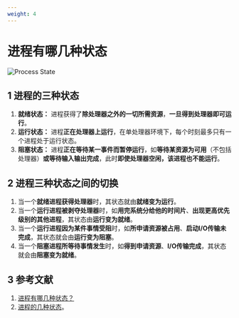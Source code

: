 ```yaml
---
weight: 4
---
```


# 进程有哪几种状态

![Process State](.../../../media/202105/2021-05-08_140909.png)

## 1 进程的三种状态

1. **就绪状态：** 进程获得了**除处理器之外的一切所需资源**，**一旦得到处理器即可运行**。
2. **运行状态：** 进程**正在处理器上运行**，在单处理器环境下，每个时刻最多只有一个进程处于运行状态。
3. **阻塞状态：** 进程**正在等待某一事件而暂停运行**，如**等待某资源为可用**（不包括处理器）**或等待输入输出完成**，此时**即使处理器空闲，该进程也不能运行**。

## 2 进程三种状态之间的切换

1. 当一个**就绪进程获得处理器**时，其状态就由**就绪变为运行**。
2. 当一个**运行进程被剥夺处理器**时，如**用完系统分给他的时间片**、**出现更高优先级别的其他进程**，其状态由**运行变为就绪**。
3. 当一个**运行进程因为某件事情受阻**时，如**所申请资源被占用**、**启动I/O传输未完成**，其状态就会由**运行变为阻塞**。
4. 当一个**阻塞进程所等待事情发生**时，如**得到申请资源**、**I/O传输完成**，其状态就会由**阻塞变为就绪**。

## 3 参考文献

1. [进程有哪几种状态？](https://github.com/wolverinn/Waking-Up/blob/master/Operating%20Systems.md#%E8%BF%9B%E7%A8%8B%E6%9C%89%E5%93%AA%E5%87%A0%E7%A7%8D%E7%8A%B6%E6%80%81)
2. [进程的几种状态](https://blog.csdn.net/qiuchaoxi/article/details/79622806)。
